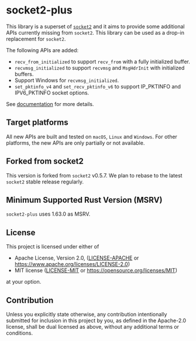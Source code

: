 # socket2-plus

This library is a superset of [`socket2`](https://crates.io/crates/socket2) and it aims to provide some additional APIs currently missing from `socket2`. This library can be used as a drop-in replacement for `socket2`.

The following APIs are added:

- `recv_from_initialized` to support `recv_from` with a fully initialized buffer.
- `recvmsg_initialized` to support `recvmsg` and `MsgHdrInit` with initialized buffers.
- Support Windows for `recvmsg_initialized`.
- `set_pktinfo_v4` and `set_recv_pktinfo_v6` to support IP_PKTINFO and IPV6_PKTINFO socket options.

See [documentation](https://docs.rs/socket2-plus) for more details.

## Target platforms

All new APIs are built and tested on `macOS`, `Linux` and `Windows`. For other platforms, the new APIs are only partially or not available.

## Forked from socket2

This version is forked from `socket2` v0.5.7. We plan to rebase to the latest `socket2` stable release regularly.

## Minimum Supported Rust Version (MSRV)

`socket2-plus` uses 1.63.0 as MSRV.

## License

This project is licensed under either of

 * Apache License, Version 2.0, ([LICENSE-APACHE](LICENSE-APACHE) or
   https://www.apache.org/licenses/LICENSE-2.0)
 * MIT license ([LICENSE-MIT](LICENSE-MIT) or
   https://opensource.org/licenses/MIT)

at your option.

## Contribution

Unless you explicitly state otherwise, any contribution intentionally submitted
for inclusion in this project by you, as defined in the Apache-2.0 license,
shall be dual licensed as above, without any additional terms or conditions.
